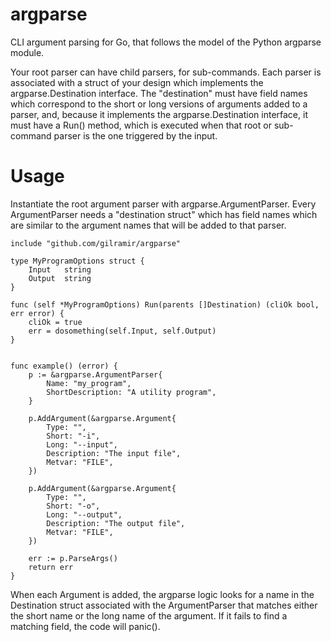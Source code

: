 # argparse
CLI argument parsing for Go, that follows the model of the Python argparse module.

Your root parser can have child parsers, for sub-commands. Each parser is associated
with a struct of your design which implements the argparse.Destination interface.
The "destination" must have field names which correspond to the short or long
versions of arguments added to a parser, and, because it implements the
argparse.Destination interface, it must have a Run() method, which is executed
when that root or sub-command parser is the one triggered by the input.

# Usage

Instantiate the root argument parser with argparse.ArgumentParser. Every ArgumentParser
needs a "destination struct" which has field names which are similar to the
argument names that will be added to that parser.

    include "github.com/gilramir/argparse"

    type MyProgramOptions struct {
        Input   string
        Output  string
    }

    func (self *MyProgramOptions) Run(parents []Destination) (cliOk bool, err error) {
        cliOk = true
        err = dosomething(self.Input, self.Output)
    }
        

    func example() (error) {
        p := &argparse.ArgumentParser{
            Name: "my_program",
            ShortDescription: "A utility program",
        }

        p.AddArgument(&argparse.Argument{
            Type: "",
            Short: "-i",
            Long: "--input",
            Description: "The input file",
            Metvar: "FILE",
        })

        p.AddArgument(&argparse.Argument{
            Type: "",
            Short: "-o",
            Long: "--output",
            Description: "The output file",
            Metvar: "FILE",
        })

        err := p.ParseArgs()
        return err
    }

When each Argument is added, the argparse logic looks for a name in the Destination
struct associated with the ArgumentParser that matches either the short name or
the long name of the argument.  If it fails to find a matching field, the code
will panic().
